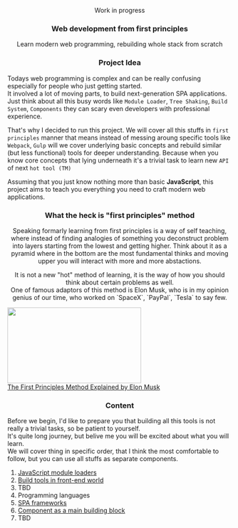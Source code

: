 <div align="center">
<p>Work in progress</p>
<h3>Web development from first principles</h3>
<p>Learn modern web programming, rebuilding whole stack from scratch </p>
</div>

<div align="center">
<h3>Project Idea</h3>
</div>

  Todays web programming is complex and can be really confusing especially for people who just getting started.<br>
It involved a lot of moving parts, to build next-generation SPA applications. <br> Just think about all this busy words like `Module Loader`, `Tree Shaking`, `Build System`, `Components` they can scary even developers with professional experience. <br>

That's why I decided to run this project. We will cover all this stuffs in `first principles` manner that means instead of messing aroung specific tools like `Webpack`, `Gulp` will we cover underlying basic concepts and rebuild similar (but less functional) tools for deeper understanding. Because when you know core concepts that lying underneath it's a trivial task to learn new `API` of next `hot tool (TM)`

  Assuming that you just know nothing more than basic **JavaScript**, this project aims to teach you everything you need to craft modern web applications.

<div align="center">
<h3>What the heck is "first principles" method</h3>
<p>Speaking formarly learning from first principles is a way of self teaching, where instead of finding analogies of something you deconstruct problem into layers starting from the lowest and getting higher. Think about it as a pyramid where in the bottom are the most fundamental thinks and moving upper you will interact with more and more abstactions.<br></p>
<p>It is not a new "hot" method of learning, it is the way of how you should think about certain problems as well.<br>
One of famous adaptors of this method is Elon Musk, who is in my opinion genius of our time, who worked on `SpaceX`, `PayPal`, `Tesla` to say few.
</p>
</div>

<a href="https://www.youtube.com/watch?v=NV3sBlRgzTI"><img width="300" height="170" src="https://i.ytimg.com/vi/NV3sBlRgzTI/hqdefault.jpg?sqp=-oaymwEXCPYBEIoBSFryq4qpAwkIARUAAIZCGAE=&rs=AOn4CLBJH_Ifz1-m2lYqrV77lbGebYaeFg"><br>The First Principles Method Explained by Elon Musk</a>

<div align="center">
<h3>Content</h3>
</div>

Before we begin, I'd like to prepare you that building all this tools is not really a trivial tasks, so be patient to yourself.<br> It's quite long journey, but belive me you will be excited about what you will learn.<br> We will cover thing in specific order, that I think the most comfortable to follow, but you can use all stuffs as separate components.

 1. [JavaScript module loaders]()
 2. [Build tools in front-end world]()
 3. TBD
 4. Programming languages
 5. [SPA frameworks]()
 5. [Component as a main building block]()
 6. TBD


